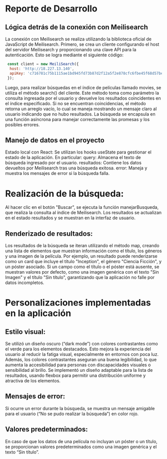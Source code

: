 # Reporte de Desarrollo

## Lógica detrás de la conexión con Meilisearch

La conexión con Meilisearch se realiza utilizando la biblioteca oficial de JavaScript de Meilisearch. Primero, se crea un cliente configurando el host del servidor Meilisearch y proporcionando una clave API para la autenticación. Esto se logra mediante el siguiente código:
```javascript
 const client = new MeiliSearch({
  host: 'http://18.227.13.140',
  apiKey: 'c716781c75b1115ae1bd945fd73b87d2f12a5f2e878cfc6fbe45f68d57be',
 });
```
Luego, para realizar búsquedas en el índice de películas llamado movies, se utiliza el método search() del cliente. Este método toma como parámetro la consulta ingresada por el usuario y devuelve los resultados coincidentes en el índice especificado. Si no se encuentran coincidencias, el método retorna un arreglo vacío, lo cual se maneja mostrando un mensaje claro al usuario indicando que no hubo resultados. La búsqueda se encapsula en una función asíncrona para manejar correctamente las promesas y los posibles errores.

## Manejo de datos en el proyecto
Estado local con React: Se utilizan los hooks useState para gestionar el estado de la aplicación. En particular:
query: Almacena el texto de búsqueda ingresado por el usuario.
resultados: Contiene los datos devueltos por Meilisearch tras una búsqueda exitosa.
error: Maneja y muestra los mensajes de error si la búsqueda falla.

# Realización de la búsqueda:
Al hacer clic en el botón "Buscar", se ejecuta la función manejarBusqueda, que realiza la consulta al índice de Meilisearch.
Los resultados se actualizan en el estado resultados y se muestran en la interfaz de usuario.

## Renderizado de resultados:

Los resultados de la búsqueda se iteran utilizando el método map, creando una lista de elementos que muestran información como el título, los géneros y una imagen de la película. Por ejemplo, un resultado puede renderizarse como un card que incluye el título "Inception", el género "Ciencia Ficción", y un póster asociado. Si un campo como el título o el póster está ausente, se muestran valores por defecto, como una imagen genérica con el texto "Sin Imagen" y el título "Sin título", garantizando que la aplicación no falle por datos incompletos.

# Personalizaciones implementadas en la aplicación
## Estilo visual:
Se utilizó un diseño oscuro (“dark mode”) con colores contrastantes como el verde para los elementos destacados. Esto mejora la experiencia del usuario al reducir la fatiga visual, especialmente en entornos con poca luz. Además, los colores contrastantes aseguran una buena legibilidad, lo que aumenta la accesibilidad para personas con discapacidades visuales o sensibilidad al brillo.
Se implementó un diseño adaptable para la lista de resultados, usando flexbox para permitir una distribución uniforme y atractiva de los elementos.
## Mensajes de error:
Si ocurre un error durante la búsqueda, se muestra un mensaje amigable para el usuario (“No se pudo realizar la búsqueda”) en color rojo.
## Valores predeterminados:
En caso de que los datos de una película no incluyan un póster o un título, se proporcionan valores predeterminados como una imagen genérica y el texto “Sin título”.